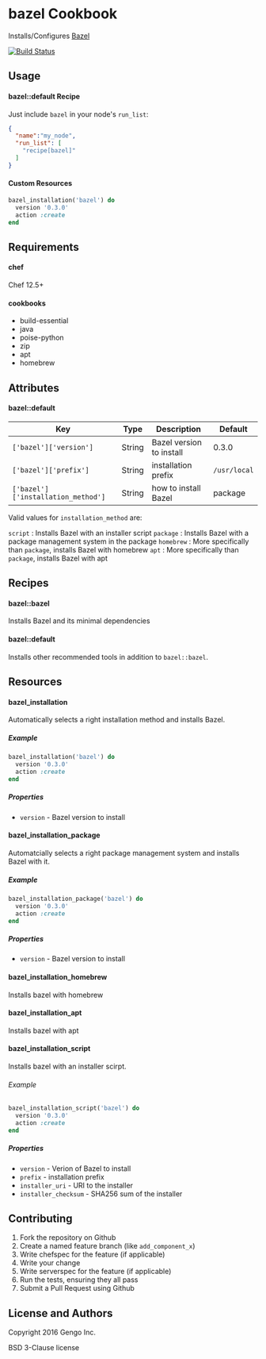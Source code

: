 bazel Cookbook
=======================
Installs/Configures [Bazel](http://bazel.io)

[![Build Status](https://travis-ci.org/gengo/cookbook-bazel.svg?branch=master)](https://travis-ci.org/gengo/cookbook-bazel)

Usage
-----
#### bazel::default Recipe
Just include `bazel` in your node's `run_list`:

```json
{
  "name":"my_node",
  "run_list": [
    "recipe[bazel]"
  ]
}
```

#### Custom Resources

```ruby
bazel_installation('bazel') do
  version '0.3.0'
  action :create
end
```

Requirements
------------
#### chef
Chef 12.5+

#### cookbooks
* build-essential
* java
* poise-python
* zip
* apt
* homebrew

Attributes
----------

#### bazel::default
| Key                                | Type    | Description              | Default      |
|------------------------------------|---------|--------------------------|--------------|
| `['bazel']['version']`             | String  | Bazel version to install | 0.3.0        |
| `['bazel']['prefix']`              | String  | installation prefix      | `/usr/local` |
| `['bazel']['installation_method']` | String  | how to install Bazel     | package      |

Valid values for `installation_method` are:

`script`
: Installs Bazel with an installer script
`package`
: Installs Bazel with a package management system in the package
`homebrew`
: More specifically than `package`, installs Bazel with homebrew
`apt`
: More specifically than `package`, installs Bazel with apt


Recipes
---------
#### bazel::bazel

Installs Bazel and its minimal dependencies

#### bazel::default

Installs other recommended tools in addition to `bazel::bazel`.


Resources
----------
#### bazel\_installation
Automatically selects a right installation method and installs Bazel.

##### Example

```ruby
bazel_installation('bazel') do
  version '0.3.0'
  action :create
end
```

##### Properties

* `version` - Bazel version to install


#### bazel\_installation\_package
Automatcially selects a right package management system and installs Bazel with it.

##### Example

```ruby
bazel_installation_package('bazel') do
  version '0.3.0'
  action :create
end
```

##### Properties

* `version` - Bazel version to install


#### bazel\_installation\_homebrew
Installs bazel with homebrew


#### bazel\_installation\_apt
Installs bazel with apt

#### bazel\_installation\_script
Installs bazel with an installer scirpt.


###### Example

```ruby
bazel_installation_script('bazel') do
  version '0.3.0'
  action :create
end
```

##### Properties

* `version` - Verion of Bazel to install
* `prefix` - installation prefix
* `installer_uri` - URI to the installer
* `installer_checksum` - SHA256 sum of the installer


Contributing
------------
1. Fork the repository on Github
2. Create a named feature branch (like `add_component_x`)
3. Write chefspec for the feature (if applicable)
4. Write your change
4. Write serverspec for the feature (if applicable)
5. Run the tests, ensuring they all pass
6. Submit a Pull Request using Github

License and Authors
-------------------
Copyright 2016 Gengo Inc.

BSD 3-Clause license
